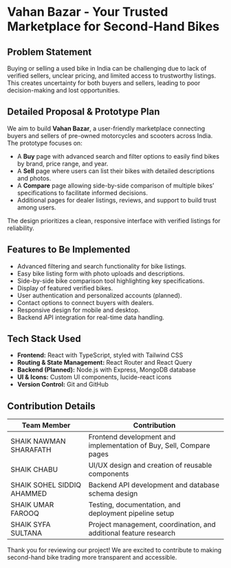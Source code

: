 # Vahan Bazar - Your Trusted Marketplace for Second-Hand Bikes

## Problem Statement
Buying or selling a used bike in India can be challenging due to lack of verified sellers, unclear pricing, and limited access to trustworthy listings. This creates uncertainty for both buyers and sellers, leading to poor decision-making and lost opportunities.

## Detailed Proposal & Prototype Plan
We aim to build **Vahan Bazar**, a user-friendly marketplace connecting buyers and sellers of pre-owned motorcycles and scooters across India. The prototype focuses on:

- A **Buy** page with advanced search and filter options to easily find bikes by brand, price range, and year.
- A **Sell** page where users can list their bikes with detailed descriptions and photos.
- A **Compare** page allowing side-by-side comparison of multiple bikes’ specifications to facilitate informed decisions.
- Additional pages for dealer listings, reviews, and support to build trust among users.

The design prioritizes a clean, responsive interface with verified listings for reliability.

## Features to Be Implemented
- Advanced filtering and search functionality for bike listings.
- Easy bike listing form with photo uploads and descriptions.
- Side-by-side bike comparison tool highlighting key specifications.
- Display of featured verified bikes.
- User authentication and personalized accounts (planned).
- Contact options to connect buyers with dealers.
- Responsive design for mobile and desktop.
- Backend API integration for real-time data handling.

## Tech Stack Used
- **Frontend:** React with TypeScript, styled with Tailwind CSS
- **Routing & State Management:** React Router and React Query
- **Backend (Planned):** Node.js with Express, MongoDB database
- **UI & Icons:** Custom UI components, lucide-react icons
- **Version Control:** Git and GitHub

## Contribution Details

| Team Member      | Contribution                                                  |
|------------------|---------------------------------------------------------------|
| SHAIK NAWMAN SHARAFATH   | Frontend development and implementation of Buy, Sell, Compare pages |
| SHAIK CHABU        | UI/UX design and creation of reusable components             |
| SHAIK SOHEL SIDDIQ AHAMMED        | Backend API development and database schema design            |
| SHAIK UMAR FAROOQ         | Testing, documentation, and deployment pipeline setup         |
| SHAIK SYFA SULTANA         | Project management, coordination, and additional feature research |

Thank you for reviewing our project! We are excited to contribute to making second-hand bike trading more transparent and accessible.
